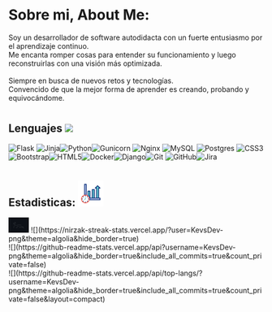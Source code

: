 # Sobre mi, About Me:
Soy un desarrollador de software autodidacta con un fuerte entusiasmo por el aprendizaje continuo.<br>Me encanta romper cosas para entender su funcionamiento y luego reconstruirlas con una visión más optimizada.<br><br>Siempre en busca de nuevos retos y tecnologías.<br>Convencido de que la mejor forma de aprender es creando, probando y equivocándome.


# <h2>Lenguajes <img src = "https://media2.giphy.com/media/QssGEmpkyEOhBCb7e1/giphy.gif?cid=ecf05e47a0n3gi1bfqntqmob8g9aid1oyj2wr3ds3mg700bl&rid=giphy.gif" width = 32px> </h2>

![Flask](https://img.shields.io/badge/flask-%23000.svg?style=for-the-badge&logo=flask&logoColor=white) ![Jinja](https://img.shields.io/badge/jinja-white.svg?style=for-the-badge&logo=jinja&logoColor=black)![Python](https://img.shields.io/badge/python-3670A0?style=for-the-badge&logo=python&logoColor=ffdd54)![Gunicorn](https://img.shields.io/badge/gunicorn-%298729.svg?style=for-the-badge&logo=gunicorn&logoColor=white) ![Nginx](https://img.shields.io/badge/nginx-%23009639.svg?style=for-the-badge&logo=nginx&logoColor=white) ![MySQL](https://img.shields.io/badge/mysql-4479A1.svg?style=for-the-badge&logo=mysql&logoColor=white) ![Postgres](https://img.shields.io/badge/postgres-%23316192.svg?style=for-the-badge&logo=postgresql&logoColor=white) ![CSS3](https://img.shields.io/badge/css3-%231572B6.svg?style=for-the-badge&logo=css3&logoColor=white) ![Bootstrap](https://img.shields.io/badge/bootstrap-%238511FA.svg?style=for-the-badge&logo=bootstrap&logoColor=white)![HTML5](https://img.shields.io/badge/html5-%23E34F26.svg?style=for-the-badge&logo=html5&logoColor=white)![Docker](https://img.shields.io/badge/docker-%230db7ed.svg?style=for-the-badge&logo=docker&logoColor=white)![Django](https://img.shields.io/badge/django-%23092E20.svg?style=for-the-badge&logo=django&logoColor=white)![Git](https://img.shields.io/badge/git-%23F05033.svg?style=for-the-badge&logo=git&logoColor=white) ![GitHub](https://img.shields.io/badge/github-%23121011.svg?style=for-the-badge&logo=github&logoColor=white)![Jira](https://img.shields.io/badge/jira-%230A0FFF.svg?style=for-the-badge&logo=jira&logoColor=white) 

# <h2>Estadisticas: <img src="./Assets/estadisticados.gif" alt="Estadisticas" width="50px"/>
</h2>

<img src="./Assets/gitbranch.gif" alt="Gato" width="40px"/>
![](https://nirzak-streak-stats.vercel.app/?user=KevsDev-png&theme=algolia&hide_border=true)<br/>   
![](https://github-readme-stats.vercel.app/api?username=KevsDev-png&theme=algolia&hide_border=true&include_all_commits=true&count_private=false)<br/>
![](https://github-readme-stats.vercel.app/api/top-langs/?username=KevsDev-png&theme=algolia&hide_border=true&include_all_commits=true&count_private=false&layout=compact)<br/>




